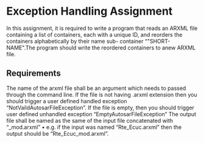 # Exception Handling Assignment

In this assignment, it is required to write a program that reads an ARXML file containing a list of containers, each with a unique ID, and reorders the containers alphabetically by their name sub- container “"SHORT-NAME".The program should write the reordered containers to anew ARXML file.
## Requirements
The name of the arxml file shall be an argument which needs to passed through the command line.
If the file is not having .arxml extension then you should trigger a user defined handled exception “NotVaildAutosarFileException”.
If the file is empty, then you should trigger user defined unhandled exception “EmptyAutosarFileException”
The output file shall be named as the same of the input file concatenated with “_mod.arxml” • e.g. if the input was named “Rte_Ecuc.arxml” then the output should be
“Rte_Ecuc_mod.arxml”.
